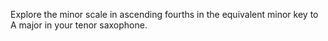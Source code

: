 Explore the minor scale in ascending fourths in the equivalent minor key to A major in your tenor saxophone.